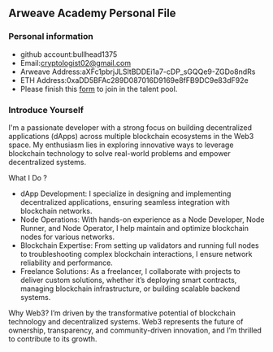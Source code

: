 ## Arweave Academy Personal File

### Personal information

- github account:bullhead1375
- Email:cryptologist02@gmail.com
- Arweave Address:aXFc1pbrjJLSltBDDEi1a7-cDP_sGQQe9-ZGDo8ndRs
- ETH Address:0xaDD5BFAc289D087016D9169e8fFB9DC9e83dF92e
- Please finish this [form](https://docs.google.com/forms/d/e/1FAIpQLSfWA5fIIcBgmRppm3jNz5vmf9Mai_QMVil-2pO4r7YKn_Zhtw/viewform?usp=sf_link) to join in the talent pool.

### Introduce Yourself
I'm a passionate developer with a strong focus on building decentralized applications (dApps) across multiple blockchain ecosystems in the Web3 space. My enthusiasm lies in exploring innovative ways to leverage blockchain technology to solve real-world problems and empower decentralized systems.

What I Do ?

- dApp Development: I specialize in designing and implementing decentralized applications, ensuring seamless integration with blockchain networks.
- Node Operations: With hands-on experience as a Node Developer, Node Runner, and Node Operator, I help maintain and optimize blockchain nodes for various networks.
- Blockchain Expertise: From setting up validators and running full nodes to troubleshooting complex blockchain interactions, I ensure network reliability and performance.
- Freelance Solutions: As a freelancer, I collaborate with projects to deliver custom solutions, whether it’s deploying smart contracts, managing blockchain infrastructure, or building scalable backend systems.

Why Web3?
I’m driven by the transformative potential of blockchain technology and decentralized systems. Web3 represents the future of ownership, transparency, and community-driven innovation, and I’m thrilled to contribute to its growth.

